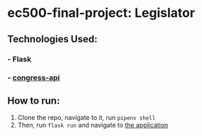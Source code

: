 # ec500-final-project: Legislator

## Technologies Used:
### - Flask
### - [congress-api](https://projects.propublica.org/api-docs/congress-api/)


## How to run:
1) Clone the repo, navigate to it, run `pipenv shell`
2) Then, run `flask run` and navigate to [the application](http://127.0.0.1:5000/)